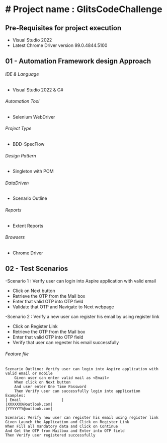 # # Project name : GlitsCodeChallenge
## Pre-Requisites for project execution
- Visual Studio 2022
- Latest Chrome Driver version 99.0.4844.5100

## 01 - Automation Framework design Approach

###### IDE & Language
   - Visual Studio 2022 & C#
###### Automation Tool
   - Selenium WebDriver
###### Project Type
   - BDD-SpecFlow
###### Design Pattern
   - Singleton with POM
###### DataDriven
   - Scenario Outline
###### Reports
   - Extent Reports
###### Browsers
   - Chrome Driver
## 02 - Test Scenarios
-Scenario 1 : Verify user can login into Aspire application with valid email
- Click on Next button
- Retrieve the OTP from the Mail box
- Enter that valid OTP into OTP field 
- Validate that OTP and Navigate to Next webpage

-Scenario 2 : Verify a new user can register his email by using register link
- Click on Register Link
- Retrieve the OTP from the Mail box
- Enter that valid OTP into OTP field 
- Verify that user can regester his email successfully

###### Feature file
```
Scenario Outline: Verify user can login into Aspire application with valid email or mobile
	Given user can enter valid mail as <Email>
	When click on Next button
	And user enter One Time Password
	Then Verify user can successfully login into application
Examples:
| Email                  | 
|XXXXXXX@outlook.com| 
|YYYYYYY@outlook.com| 
	
Scenario: Verify new user can register his email using register link
Given Launch the Application and Click on Register Link
When Fill all mandatory data and Click on Continue
And Get the OTP from Mailbox and Enter into OTP field
Then Verify user registered successfully

```

